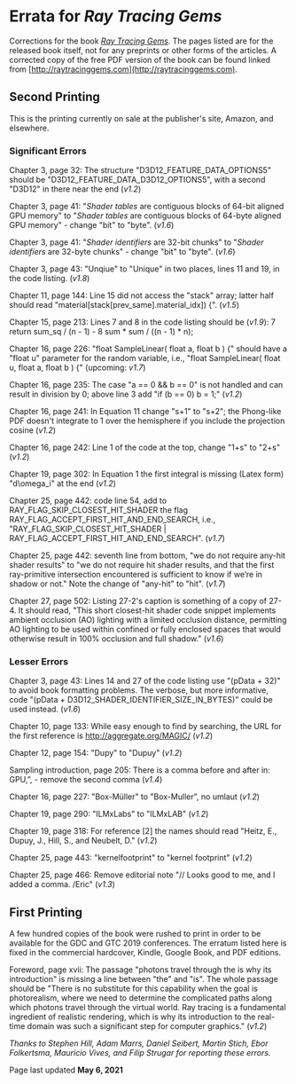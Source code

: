 # Errata for _Ray Tracing Gems_

Corrections for the book [_Ray Tracing Gems_](http://raytracinggems.com). The pages listed are for the released book itself, not for any preprints or other forms of the articles. A corrected copy of the free PDF version of the book can be found linked from [http://raytracinggems.com](http://raytracinggems.com).

## Second Printing

This is the printing currently on sale at the publisher's site, Amazon, and elsewhere.

### Significant Errors

Chapter 3, page 32: The structure "D3D12\_FEATURE\_DATA\_OPTIONS5" should be "D3D12\_FEATURE\_DATA\_D3D12\_OPTIONS5", with a second "D3D12" in there near the end (_v1.2_)

Chapter 3, page 41: "_Shader tables_ are contiguous blocks of 64-bit aligned GPU memory" to "_Shader tables_ are contiguous blocks of 64-byte aligned GPU memory" - change "bit" to "byte". (_v1.6_)

Chapter 3, page 41: "_Shader identifiers_ are 32-bit chunks" to "_Shader identifiers_ are 32-byte chunks" - change "bit" to "byte". (_v1.6_)

Chapter 3, page 43: "Unqiue" to "Unique" in two places, lines 11 and 19, in the code listing. (_v1.8_)

Chapter 11, page 144: Line 15 did not access the "stack" array; latter half should read "material\[stack\[prev_same].material\_idx]) {". (_v1.5_)

Chapter 15, page 213: Lines 7 and 8 in the code listing should be (_v1.9_):
7   return sum_sq / (n - 1) -
8          sum * sum / ((n - 1) * n); 

Chapter 16, page 226: "float SampleLinear( float a, float b ) {" should have a "float u" parameter for the random variable, i.e., "float SampleLinear( float u, float a, float b ) {" (upcoming: _v1.7_)

Chapter 16, page 235: The case "a == 0 && b == 0" is not handled and can result in division by 0; above line 3 add "if (b == 0) b = 1;" (_v1.2_)

Chapter 16, page 241: In Equation 11 change "s+1" to "s+2"; the Phong-like PDF doesn't integrate to 1 over the hemisphere if you include the projection cosine (_v1.2_)

Chapter 16, page 242: Line 1 of the code at the top, change "1+s" to "2+s" (_v1.2_)

Chapter 19, page 302: In Equation 1 the first integral is missing (Latex form) "d\omega\_i" at the end (_v1.2_)

Chapter 25, page 442: code line 54, add to RAY_FLAG_SKIP_CLOSEST_HIT_SHADER the flag RAY_FLAG_ACCEPT_FIRST_HIT_AND_END_SEARCH, i.e., "RAY_FLAG_SKIP_CLOSEST_HIT_SHADER | RAY_FLAG_ACCEPT_FIRST_HIT_AND_END_SEARCH". (_v1.7_)

Chapter 25, page 442: seventh line from bottom, "we do not require any-hit shader results" to "we do not require hit shader results, and that the first ray-primitive intersection encountered is sufficient to know if we’re in shadow or not." Note the change of "any-hit" to "hit". (_v1.7_)

Chapter 27, page 502: Listing 27-2's caption is something of a copy of 27-4. It should read, "This short closest-hit shader code snippet implements ambient occlusion (AO) lighting with a limited occlusion distance, permitting AO lighting to be used within confined or fully enclosed spaces that would otherwise result in 100% occlusion and full shadow." (_v1.6_)

### Lesser Errors

Chapter 3, page 43: Lines 14 and 27 of the code listing use "(pData + 32)" to avoid book formatting problems. The verbose, but more informative, code "(pData + D3D12\_SHADER\_IDENTIFIER\_SIZE\_IN\_BYTES)" could be used instead. (_v1.6_)

Chapter 10, page 133: While easy enough to find by searching, the URL for the first reference is http://aggregate.org/MAGIC/ (_v1.2_)

Chapter 12, page 154: "Dupy" to "Dupuy" (_v1.2_)

Sampling introduction, page 205: There is a comma before and after in: GPU,”, - remove the second comma (_v1.4_)

Chapter 16, page 227: "Box-Müller" to "Box-Muller", no umlaut (_v1.2_)

Chapter 19, page 290: "ILMxLabs" to "ILMxLAB" (_v1.2_)

Chapter 19, page 318: For reference [2] the names should read "Heitz, E., Dupuy, J., Hill, S., and Neubelt, D." (_v1.2_)

Chapter 25, page 443: "kernelfootprint" to "kernel footprint" (_v1.2_)

Chapter 25, page 466: Remove editorial note "// Looks good to me, and I added a comma. /Eric" (_v1.3_)

## First Printing

A few hundred copies of the book were rushed to print in order to be available for the GDC and GTC 2019 conferences. The erratum listed here is fixed in the commercial hardcover, Kindle, Google Book, and PDF editions.

Foreword, page xvii: The passage "photons travel through the is why its introduction" is missing a line between "the" and "is". The whole passage should be "There is no substitute for this capability when the goal is photorealism, where we need to determine the complicated paths along which photons travel through the virtual world. Ray tracing is a fundamental ingredient of realistic rendering, which is why its introduction to the real-time domain was such a significant step for computer graphics." (_v1.2_)

_Thanks to Stephen Hill, Adam Marrs, Daniel Seibert, Martin Stich, Ebor Folkertsma, Mauricio Vives, and Filip Strugar for reporting these errors._

Page last updated **May 6, 2021**
